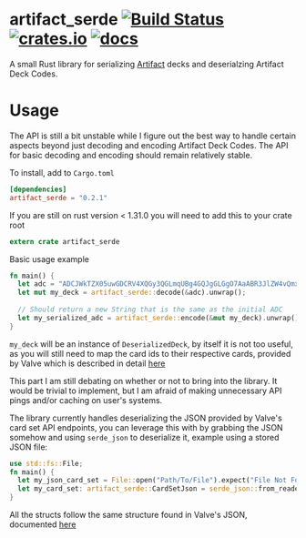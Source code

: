 # artifact_serde [![Build Status](https://travis-ci.com/AlecGoncharow/artifact_serde.svg?branch=master)](https://travis-ci.com/AlecGoncharow/artifact_serde) [![crates.io](https://img.shields.io/crates/v/artifact_serde.svg)](https://crates.io/crates/artifact_serde) [![docs](https://docs.rs/artifact_serde/badge.svg)](https://docs.rs/artifact_serde/)

A small Rust library for serializing [Artifact](https://playartifact.com) decks and deserialzing Artifact Deck Codes. 

# Usage
The API is still a bit unstable while I figure out the best way to handle certain aspects beyond just decoding and encoding Artifact Deck Codes. The API for basic decoding and encoding should remain relatively stable.  

To install, add to `Cargo.toml`
```toml
[dependencies]
artifact_serde = "0.2.1"
```

If you are still on rust version < 1.31.0 you will need to add this to your crate root
```rust
extern crate artifact_serde
```

Basic usage example  
```rust
fn main() {
  let adc = "ADCJWkTZX05uwGDCRV4XQGy3QGLmqUBg4GQJgGLGgO7AaABR3JlZW4vQmxhY2sgRXhhbXBsZQ__";
  let mut my_deck = artifact_serde::decode(&adc).unwrap();
  
  // Should return a new String that is the same as the initial ADC
  let my_serialized_adc = artifact_serde::encode(&mut my_deck).unwrap();
}
```
`my_deck` will be an instance of `DeserializedDeck`, by itself it is not too useful, as you will still need to map the 
card ids to their respective cards, provided by Valve which is described in detail [here](https://github.com/ValveSoftware/ArtifactDeckCode#card-set-api)

This part I am still debating on whether or not to bring into the library. It would be trivial to implement, but I am afraid
of making unnecessary API pings and/or caching on user's systems.

The library currently handles deserializing the JSON provided by Valve's card set API endpoints, you can leverage this with 
by grabbing the JSON somehow and using `serde_json` to deserialize it, example using a stored JSON file: 
```rust
use std::fs::File;
fn main() {
  let my_json_card_set = File::open("Path/To/File").expect("File Not Found");
  let my_card_set: artifact_serde::CardSetJson = serde_json::from_reader(my_json_card_set).unwrap();
}
```
All the structs follow the same structure found in Valve's JSON, documented [here](https://docs.rs/artifact_serde/*/artifact_serde/struct.CardSetJson.html)
